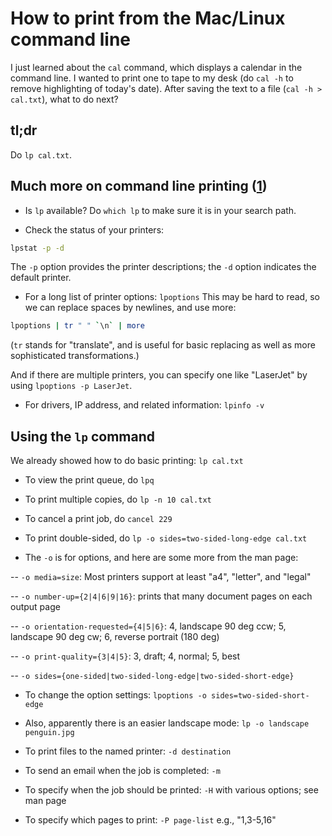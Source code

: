 # How to print from the Mac/Linux command line

I just learned about the `cal` command, which displays a calendar in the command line. I wanted to print one to tape to my desk (do `cal -h` to remove highlighting of today's date). After saving the text to a file (`cal -h > cal.txt`), what to do next?

## tl;dr
Do `lp cal.txt`.

## Much more on command line printing ([1])

- Is `lp` available? Do `which lp` to make sure it is in your search path.

- Check the status of your printers:
```sh
lpstat -p -d
```
The `-p` option provides the printer descriptions; the `-d` option indicates the default printer.

- For a long list of printer options: `lpoptions`
This may be hard to read, so we can replace spaces by newlines, and use more:
```sh
lpoptions | tr " " `\n` | more
```
(`tr` stands for "translate", and is useful for basic replacing as well as more sophisticated transformations.)

And if there are multiple printers, you can specify one like "LaserJet" by using `lpoptions -p LaserJet`.

- For drivers, IP address, and related information: `lpinfo -v`

## Using the `lp` command

We already showed how to do basic printing: `lp cal.txt`

- To view the print queue, do `lpq`

- To print multiple copies, do `lp -n 10 cal.txt`

- To cancel a print job, do `cancel 229`

- To print double-sided, do `lp -o sides=two-sided-long-edge cal.txt`

- The `-o` is for options, and here are some more from the man page:

-- `-o media=size`: Most printers support at least "a4", "letter", and "legal"

-- `-o number-up={2|4|6|9|16}`: prints that many document pages on each output page

-- `-o orientation-requested={4|5|6}`: 4, landscape 90 deg ccw; 5, landscape 90 deg cw; 6, reverse portrait (180 deg) 

-- `-o print-quality={3|4|5}`: 3, draft; 4, normal; 5, best

-- `-o sides={one-sided|two-sided-long-edge|two-sided-short-edge}`

- To change the option settings: `lpoptions -o sides=two-sided-short-edge`

- Also, apparently there is an easier landscape mode: `lp -o landscape penguin.jpg`

- To print files to the named printer: `-d destination`

- To send an email when the job is completed: `-m`

- To specify when the job should be printed: `-H` with various options; see man page

- To specify which pages to print: `-P page-list` e.g., "1,3-5,16"

[1]: https://www.networkworld.com/article/967157/printing-from-the-linux-command-line.html
